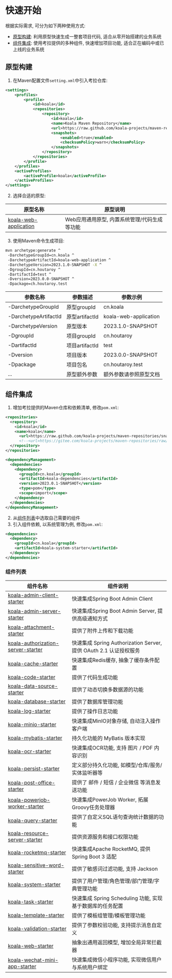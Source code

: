 # 快速开始

根据实际需求, 可分为如下两种使用方式:

- [原型构建](#原型构建): 利用原型快速生成一整套项目代码, 适合从零开始搭建的业务系统
- [组件集成](#组件集成): 使用考拉提供的多种组件, 快速增加项目功能, 适合正在编码中或已上线的业务系统

## 原型构建

1. 在Maven配置文件`setting.xml`中引入考拉仓库:

```xml
<settings>
    <profiles>
        <profile>
            <id>koala</id>
            <repositories>
                <repository>
                    <id>koala</id>
                    <name>Koala Maven Repository</name>
                    <url>https://raw.github.com/koala-projects/maven-repositories/snapshot/</url>
                    <snapshots>
                        <enabled>true</enabled>
                        <checksumPolicy>warn</checksumPolicy>
                    </snapshots>
                </repository>
            </repositories>
        </profile>
    </profiles>
    <activeProfiles>
        <activeProfile>koala</activeProfile>
    </activeProfiles>
</settings>
```

2. 选择合适的原型:

| 原型名称                                                     | 原型说明                                     |
| ------------------------------------------------------------ | -------------------------------------------- |
| [koala-web-application](../../koala-archetypes/koala-web-application) | Web应用通用原型, 内置系统管理/代码生成等功能 |

3. 使用Maven命令生成项目:

```bash
mvn archetype:generate ^
 -DarchetypeGroupId=cn.koala ^
 -DarchetypeArtifactId=koala-web-application ^
 -DarchetypeVersion=2023.1.0-SNAPSHOT -X ^
 -DgroupId=cn.houtaroy ^
 -DartifactId=test ^
 -Dversion=2023.0.0-SNAPSHOT ^
 -Dpackage=ch.houtaroy.test
```

| 参数名称              | 参数描述       | 参数示例               |
| --------------------- | -------------- | ---------------------- |
| -DarchetypeGroupId    | 原型groupId    | cn.koala               |
| -DarchetypeArtifactId | 原型artifactId | koala-web-application  |
| -DarchetypeVersion    | 原型版本       | 2023.1.0-SNAPSHOT      |
| -DgroupId             | 项目groupId    | cn.houtaroy            |
| -DartifactId          | 项目artifactId | test                   |
| -Dversion             | 项目版本       | 2023.0.0-SNAPSHOT      |
| -Dpackage             | 项目包名       | cn.houtaroy.test       |
| ...                   | 原型额外参数   | 额外参数请参照原型文档 |

## 组件集成

1. 增加考拉提供的Maven仓库和依赖清单, 修改`pom.xml`:

```xml
<repositories>
  <repository>
    <id>koala</id>
    <name>koala</name>
      <url>https://raw.github.com/koala-projects/maven-repositories/snapshot/</url>
      <!--<url>https://gitee.com/koala-projects/maven-repositories/raw/snapshot/</url>-->
  </repository>
</repositories>

<dependencyManagement>
  <dependencies>
    <dependency>
      <groupId>cn.koala</groupId>
      <artifactId>koala-dependencies</artifactId>
      <version>2023.0.1-SNAPSHOT</version>
      <type>pom</type>
      <scope>import</scope>
    </dependency>
  </dependencies>
</dependencyManagement>
```

2. 从[组件列表](#组件列表)中选取自己需要的组件
3. 引入组件依赖, 以系统管理为例, 修改`pom.xml`:

```xml
<dependencies>
  <dependency>
    <groupId>cn.koala</groupId>
    <artifactId>koala-system-starter</artifactId>
  </dependency>
</dependencies>
```

### 组件列表

| 组件名称                                                     | 组件说明                                                     |
| ------------------------------------------------------------ | ------------------------------------------------------------ |
| [koala-admin-client-starter](../../koala-starters/koala-admin-client-starter) | 快速集成Spring Boot Admin Client                             |
| [koala-admin-server-starter](../../koala-starters/koala-admin-server-starter) | 快速集成Spring Boot Admin Server, 提供高级通知方式           |
| [koala-attachment-starter](../../koala-starters/koala-attachment-starter) | 提供了附件上传和下载功能                                     |
| [koala-authorization-server-starter](../../koala-starters/koala-authorization-server-starter) | 快速集成 Spring Authorization Server, 提供 OAuth 2.1 认证授权服务 |
| [koala-cache-starter](../../koala-starters/koala-cache-starter) | 快速集成Redis缓存, 抽象了缓存条件配置                        |
| [koala-code-starter](../../koala-starters/koala-code-starter) | 提供了代码生成功能                                           |
| [koala-data-source-starter](../../koala-starters/koala-data-source-starter) | 提供了动态切换多数据源的功能                                 |
| [koala-database-starter](../../koala-starters/koala-database-starter) | 提供了数据库管理功能                                         |
| [koala-log-starter](../../koala-starters/koala-log-starter)  | 提供了操作日志功能                                           |
| [koala-minio-starter](../../koala-starters/koala-minio-starter) | 快速集成MinIO对象存储, 自动注入操作客户端                    |
| [koala-mybatis-starter](../../koala-starters/koala-mybatis-starter) | 持久化功能的 MyBatis 版本实现                                |
| [koala-ocr-starter](../../koala-starters/koala-ocr-starter)  | 快速集成OCR功能, 支持 图片 / PDF 内容识别                    |
| [koala-persist-starter](../../koala-starters/koala-persist-starter) | 定义部分持久化功能, 如模型/仓库/服务/实体监听器等            |
| [koala-post-office-starter](../../koala-starters/koala-post-office-starter) | 提供了 邮件 / 短信 / 企业微信 等消息发送功能                 |
| [koala-powerjob-worker-starter](../../koala-starters/koala-powerjob-worker-starter) | 快速集成PowerJob Worker, 拓展Groovy任务处理器                |
| [koala-query-starter](../../koala-starters/koala-query-starter) | 提供了自定义SQL语句查询统计数据的功能                        |
| [koala-resource-server-starter](../../koala-starters/koala-resource-server-starter) | 提供资源服务和接口权限功能                                   |
| [koala-rocketmq-starter](../../koala-starters/koala-rocketmq-starter) | 快速集成Apache RocketMQ, 提供 Spring Boot 3 适配             |
| [koala-sensitive-word-starter](../../koala-starters/koala-sensitive-word-starter) | 提供了敏感词过滤功能, 支持 Jackson                           |
| [koala-system-starter](../../koala-starters/koala-system-starter) | 提供了用户管理/角色管理/部门管理/字典管理功能                |
| [koala-task-starter](../../koala-starters/koala-task-starter) | 快速集成 Spring Scheduling 功能, 实现基于数据库的任务配置    |
| [koala-template-starter](../../koala-starters/koala-template-starter) | 提供了模板组管理/模板管理功能                                |
| [koala-validation-starter](../../koala-starters/koala-validation-starter) | 提供了参数校验功能, 支持提示消息自定义                       |
| [koala-web-starter](../../koala-starters/koala-web-starter)  | 抽象出通用返回模型, 增加全局异常拦截器                       |
| [koala-wechat-mini-app-starter](../../koala-starters/koala-wechat-mini-app-starter) | 快速集成微信小程序功能, 实现微信用户与系统用户绑定           |

